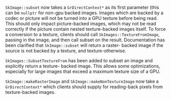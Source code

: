 `SkImage::subset` now takes a `GrDirectContext*` as its first parameter (this can be `nullptr` for
non-gpu backed images. Images which are backed by a codec or picture will not be turned into a GPU
texture before being read. This should only impact picture-backed images, which may not be read
correctly if the picture contain nested texture-backed images itself. To force a conversion to
a texture, clients should call `SkImages::TextureFromImage`, passing in the image, and then call
subset on the result. Documentation has been clarified that `SkImage::subset` will return a raster-
backed image if the source is not backed by a texture, and texture-otherwise.

`SkImages::SubsetTextureFrom` has been added to subset an image and explicitly return a texture-
backed image. This allows some optimizations, especially for large images that exceed a maximum
texture size of a GPU.

`SkImage::makeRasterImage` and `SkImage::makeNonTextureImage` now take a `GrDirectContext*` which
clients should supply for reading-back pixels from texture-backed images.